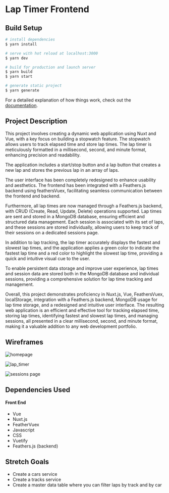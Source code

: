# Lap Timer Frontend

## Build Setup

```bash
# install dependencies
$ yarn install

# serve with hot reload at localhost:3000
$ yarn dev

# build for production and launch server
$ yarn build
$ yarn start

# generate static project
$ yarn generate
```

For a detailed explanation of how things work, check out the [documentation](https://nuxtjs.org).

## Project Description

This project involves creating a dynamic web application using Nuxt and Vue, with a key focus on building a stopwatch feature. The stopwatch allows users to track elapsed time and store lap times. The lap timer is meticulously formatted in a millisecond, second, and minute format, enhancing precision and readability.

The application includes a start/stop button and a lap button that creates a new lap and stores the previous lap in an array of laps.

The user interface has been completely redesigned to enhance usability and aesthetics. The frontend has been integrated with a Feathers.js backend using feathersVuex, facilitating seamless communication between the frontend and backend.

Furthermore, all lap times are now managed through a Feathers.js backend, with CRUD (Create, Read, Update, Delete) operations supported. Lap times are sent and stored in a MongoDB database, ensuring efficient and structured data management. Each session is associated with its set of laps, and these sessions are stored individually, allowing users to keep track of their sessions on a dedicated sessions page.

In addition to lap tracking, the lap timer accurately displays the fastest and slowest lap times, and the application applies a green color to indicate the fastest lap time and a red color to highlight the slowest lap time, providing a quick and intuitive visual cue to the user.

To enable persistent data storage and improve user experience, lap times and session data are stored both in the MongoDB database and individual sessions, providing a comprehensive solution for lap time tracking and management.

Overall, this project demonstrates proficiency in Nuxt.js, Vue, FeathersVuex, localStorage, integration with a Feathers.js backend, MongoDB usage for lap time storage, and a redesigned and intuitive user interface. The resulting web application is an efficient and effective tool for tracking elapsed time, storing lap times, identifying fastest and slowest lap times, and managing sessions, all presented in a clear millisecond, second, and minute format, making it a valuable addition to any web development portfolio.

## Wireframes

![homepage](https://i.imgur.com/lEzvMpk.png)

![lap_timer](https://i.imgur.com/pemZGCu.png)

![sessions page](https://i.imgur.com/urQUkQ6.png)

## Dependencies Used

#### Front End
  * Vue
  * Nuxt.js
  * FeatherVuex
  * Javascript
  * CSS
  * Vuetify
  * Feathers.js (backend)
  
## Stretch Goals
  * Create a cars service
  * Create a tracks service
  * Create a master data table where you can filter laps by track and by car
